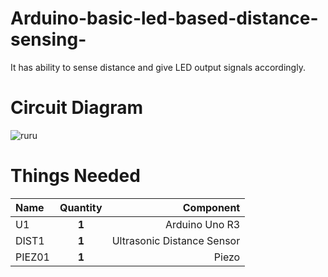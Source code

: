# Arduino-basic-led-based-distance-sensing-
It has ability to sense distance and give LED output signals accordingly.

# Circuit Diagram
![ruru](https://user-images.githubusercontent.com/89240074/224397355-5e01d310-e8a2-4076-8551-204ad08522ce.jpg)

# Things Needed
| Name |  Quantity  | Component |
|:-----|:--------:|------:|
| U1   | **1** | Arduino Uno R3|
| DIST1  |  **1**  |   Ultrasonic Distance Sensor |
| PIEZ01 | **1** |   Piezo |

